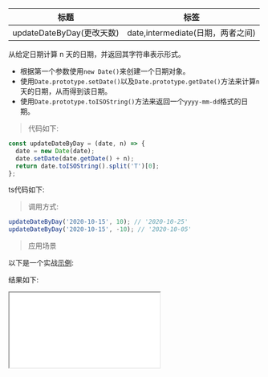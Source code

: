 | 标题                      | 标签                              |
| ------------------------- | --------------------------------- |
| updateDateByDay(更改天数) | date,intermediate(日期，两者之间) |

从给定日期计算 n 天的日期，并返回其字符串表示形式。

- 根据第一个参数使用`new Date()`来创建一个日期对象。
- 使用`Date.prototype.setDate()`以及`Date.prototype.getDate()`方法来计算`n`天的日期，从而得到该日期。
- 使用`Date.prototype.toISOString()`方法来返回一个`yyyy-mm-dd`格式的日期。

> 代码如下:

```js
const updateDateByDay = (date, n) => {
  date = new Date(date);
  date.setDate(date.getDate() + n);
  return date.toISOString().split('T')[0];
};
```

ts代码如下:

<div class="code-editor" data-url="codes/javascript/ts/update-date-by-day.ts" data-language="typescript"></div>

> 调用方式:

```js
updateDateByDay('2020-10-15', 10); // '2020-10-25'
updateDateByDay('2020-10-15', -10); // '2020-10-05'
```

> 应用场景

以下是一个实战<a href="codes/javascript/html/update-date-by-day.html" target="_blank" rel="noopener noreferrer">示例</a>:

<div class="code-editor" data-url="codes/javascript/html/update-date-by-day.html" data-language="html"></div>

结果如下:

<iframe src="codes/javascript/html/update-date-by-day.html"></iframe>
